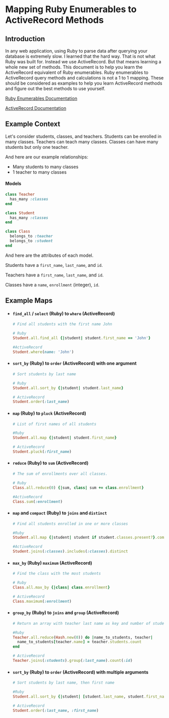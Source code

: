 # Mapping Ruby Enumerables to ActiveRecord Methods

## Introduction

In any web application, using Ruby to parse data after querying your database is extremely slow. I learned that the hard way. That is not what Ruby was built for. Instead we use ActiveRecord. But that means learning a whole new set of methods. This document is to help you learn the ActiveRecord equivalent of Ruby enumerables. Ruby enumerables to ActiveRecord query methods and calculations is not a 1 to 1 mapping. These should be considered as examples to help you learn ActiveRecord methods and figure out the best methods to use yourself.

[Ruby Enumerables Documentation](https://ruby-doc.org/core-2.2.3/Enumerable.html)

[ActiveRecord Documentation](http://api.rubyonrails.org/classes/ActiveRecord/QueryMethods.html)

## Example Context
Let's consider students, classes, and teachers. Students can be enrolled in many classes. Teachers can teach many classes. Classes can have many students but only one teacher.


And here are our example relationships:

* Many students to many classes
* 1 teacher to many classes

#### Models
```ruby
class Teacher 
  has_many :classes
end

class Student 
  has_many :classes
end

class Class 
  belongs_to :teacher
  belongs_to :student 
end
```

And here are the attributes of each model.

Students have a `first_name`, `last_name`, and `id`.

Teachers have a `first_name`, `last_name`, and `id`.

Classes have a `name`, `enrollment` (integer), `id`.


## Example Maps

* #### `find_all` / `select` (Ruby) to `where` (ActiveRecord)

  ```ruby
  # Find all students with the first name John

  # Ruby
  Student.all.find_all {|student| student.first_name == 'John'}  

  #ActiveRecord
  Student.where(name: 'John')
  ```

* #### `sort_by` (Ruby) to `order` (ActiveRecord) with one argument

  ```ruby
  # Sort students by last name

  # Ruby
  Student.all.sort_by {|student| student.last_name}

  # ActiveRecord
  Student.order(:last_name)
  ```

* #### `map` (Ruby) to `pluck` (ActiveRecord)

  ```ruby
  # List of first names of all students

  #Ruby
  Student.all.map {|student| student.first_name}

  # ActiveRecord
  Student.pluck(:first_name)
  ```

* #### `reduce` (Ruby) to `sum` (ActiveRecord)

  ```ruby
  # The sum of enrollments over all classes.

  # Ruby
  Class.all.reduce(0) {|sum, class| sum += class.enrollment}

  #ActiveRecord
  Class.sum(:enrollment)
  ```

* #### `map` and `compact` (Ruby) to `joins` and `distinct`

  ```ruby
  # Find all students enrolled in one or more classes

  #Ruby
  Student.all.map {|student| student if student.classes.present?}.compact
  
  #ActiveRecord
  Student.joins(:classes).includes(:classes).distinct
  ```

* #### `max_by` (Ruby) `maximum` (ActiveRecord)
  ```ruby
  # Find the class with the most students

  # Ruby
  Class.all.max_by {|class| class.enrollment}

  # ActiveRecord
  Class.maximum(:enrollment)
  ```


* #### `group_by` (Ruby) to `joins` and `group` (ActiveRecord)
  ```ruby
  # Return an array with teacher last name as key and number of students the teacher has as value 

  #Ruby
  Teacher.all.reduce(Hash.new(0)) do |name_to_students, teacher|
    name_to_students[teacher.name] = teacher.students.count
  end

  # ActiveRecord
  Teacher.joins(:students).group(:last_name).count(:id)
  ```

* #### `sort_by` (Ruby) to `order` (ActiveRecord) with multiple arguments

  ```ruby
  # Sort students by last name, then first name

  #Ruby
  Student.all.sort_by {|student| [student.last_name, student.first_name]}

  # ActiveRecord
  Student.order(:last_name, :first_name)
  ```





